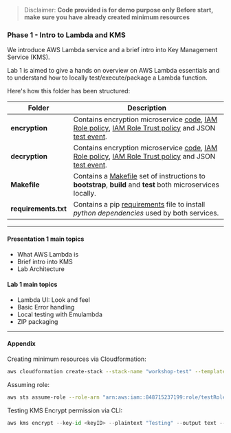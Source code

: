 > Disclaimer: **Code provided is for demo purpose only**
**Before start, make sure you have already created minimum resources**

### Phase 1 - Intro to Lambda and KMS

We introduce AWS Lambda service and a brief intro into Key Management Service (KMS). 

Lab 1 is aimed to give a hands on overview on AWS Lambda essentials and to understand how to locally test/execute/package a Lambda function.

Here's how this folder has been structured:

| Folder | Description |
| --- | --- | 
| **encryption** | Contains encryption microservice [code](encryption/encryption_service.py), [IAM Role policy](encryption/role_policy.json), [IAM Role Trust policy](encryption/role_trust_policy.json) and JSON [test event](encryption/test-encryption.json). |
| **decryption** | Contains encryption microservice [code](decryption/decryption_service.py), [IAM Role policy](decryption/role_policy.json), [IAM Role Trust policy](decryption/role_trust_policy.json) and JSON [test event](decryption/test-decryption.json). |
| **Makefile** | Contains a [Makefile](Makefile) set of instructions to **bootstrap**, **build** and **test** both microservices locally. |
| **requirements.txt** | Contains a pip [requirements](requirements.txt) file to install *python dependencies* used by both services. |

---

#### Presentation 1 main topics 

* What AWS Lambda is
* Brief intro into KMS
* Lab Architecture

#### Lab 1 main topics 

* Lambda UI: Look and feel
* Basic Error handling
* Local testing with Emulambda
* ZIP packaging

---

#### Appendix

Creating minimum resources via Cloudformation:

```bash
aws cloudformation create-stack --stack-name "workshop-test" --template-body file://cloudformation/minimum_resources.yaml --capabilities="CAPABILITY_IAM" --parameters ParameterKey=User,ParameterValue=$USER --disable-rollback
```

Assuming role:

```bash
aws sts assume-role --role-arn "arn:aws:iam::848715237199:role/testRoles-EncryptionServiceIAMRole-O2BHJEJ8IIOD" --role-session-name "TemporarySession"
```

Testing KMS Encrypt permission via CLI:

```python
aws kms encrypt --key-id <keyID> --plaintext "Testing" --output text --region eu-west-1
```
